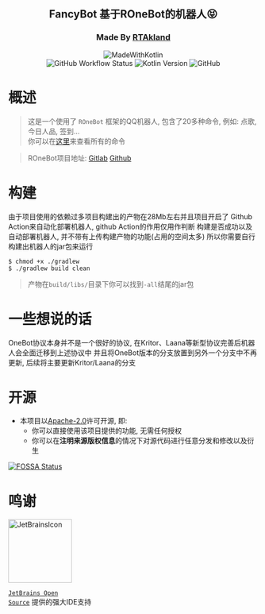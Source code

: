 <div align="center">

<h2>FancyBot 基于ROneBot的机器人😝</h2>

<h3>Made By <a href="https://github.com/RTAkland">RTAkland</a></h3>

<img src="https://static.rtast.cn/static/kotlin/made-with-kotlin.svg" alt="MadeWithKotlin">

<br>
<img alt="GitHub Workflow Status" src="https://img.shields.io/github/actions/workflow/status/RTAkland/FancyBot/main.yml">
<img alt="Kotlin Version" src="https://img.shields.io/badge/Kotlin-2.0.10-pink?logo=kotlin">
<img alt="GitHub" src="https://img.shields.io/github/license/RTAkland/FancyBot?logo=apache">

</div>

# 概述

> 这是一个使用了 `ROneBot` 框架的QQ机器人, 包含了20多种命令, 例如: 点歌, 今日人品, 签到...  
> 你可以在[这里](src/main/kotlin/cn/rtast/fancybot/commands/)来查看所有的命令

> ROneBot项目地址: [Gitlab](https://repo.rtast.cn/RTAkland/ronebot) [Github](https://github.com/RTAkland/ROneBot)

# 构建
由于项目使用的依赖过多项目构建出的产物在28Mb左右并且项目开启了
Github Action来自动化部署机器人, github Action的作用仅用作判断
构建是否成功以及自动部署机器人, 并不带有上传构建产物的功能(占用的空间太多)
所以你需要自行构建出机器人的jar包来运行

```shell
$ chmod +x ./gradlew
$ ./gradlew build clean
```

> 产物在`build/libs/`目录下你可以找到`-all`结尾的jar包

# 一些想说的话

OneBot协议本身并不是一个很好的协议, 在Kritor、Laana等新型协议完善后机器人会全面迁移到上述协议中
并且将OneBot版本的分支放置到另外一个分支中不再更新, 后续将主要更新Kritor/Laana的分支

# 开源

- 本项目以[Apache-2.0](./LICENSE)许可开源, 即:
    - 你可以直接使用该项目提供的功能, 无需任何授权
    - 你可以在**注明来源版权信息**的情况下对源代码进行任意分发和修改以及衍生

[![FOSSA Status](https://app.fossa.com/api/projects/git%2Bgithub.com%2FRTAkland%2FYeeeesMOTD.svg?type=large)](https://app.fossa.com/projects/git%2Bgithub.com%2FRTAkland%2FYeeeesMOTD?ref=badge_large)

# 鸣谢

<div>

<img src="https://resources.jetbrains.com/storage/products/company/brand/logos/jetbrains.png" alt="JetBrainsIcon" width="128">

<a href="https://www.jetbrains.com/opensource/"><code>JetBrains Open Source</code></a> 提供的强大IDE支持

</div>
